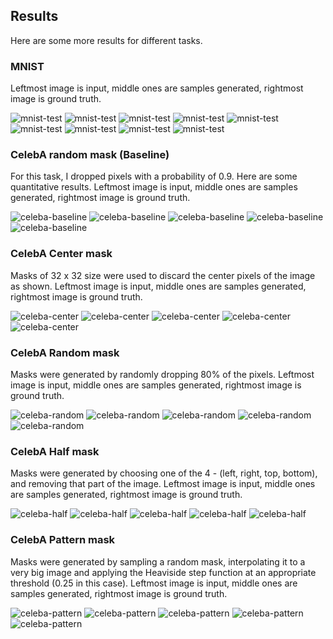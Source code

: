 ## Results
Here are some more results for different tasks.

### MNIST
Leftmost image is input, middle ones are samples generated, rightmost image is ground truth.

![mnist-test](https://github.com/rohitrango/ICLR-challenge/blob/master/images/MNIST/6.png)
![mnist-test](https://github.com/rohitrango/ICLR-challenge/blob/master/images/MNIST/7.png)
![mnist-test](https://github.com/rohitrango/ICLR-challenge/blob/master/images/MNIST/8.png)
![mnist-test](https://github.com/rohitrango/ICLR-challenge/blob/master/images/MNIST/9.png)
![mnist-test](https://github.com/rohitrango/ICLR-challenge/blob/master/images/MNIST/10.png)
![mnist-test](https://github.com/rohitrango/ICLR-challenge/blob/master/images/MNIST/11.png)
![mnist-test](https://github.com/rohitrango/ICLR-challenge/blob/master/images/MNIST/12.png)
![mnist-test](https://github.com/rohitrango/ICLR-challenge/blob/master/images/MNIST/13.png)
![mnist-test](https://github.com/rohitrango/ICLR-challenge/blob/master/images/MNIST/14.png)


### CelebA random mask (Baseline)
For this task, I dropped pixels with a probability of 0.9. Here are some quantitative results.
Leftmost image is input, middle ones are samples generated, rightmost image is ground truth.

![celeba-baseline](https://github.com/rohitrango/ICLR-challenge/blob/master/images/celebA_random_baseline/4.png)
![celeba-baseline](https://github.com/rohitrango/ICLR-challenge/blob/master/images/celebA_random_baseline/5.png)
![celeba-baseline](https://github.com/rohitrango/ICLR-challenge/blob/master/images/celebA_random_baseline/6.png)
![celeba-baseline](https://github.com/rohitrango/ICLR-challenge/blob/master/images/celebA_random_baseline/7.png)
![celeba-baseline](https://github.com/rohitrango/ICLR-challenge/blob/master/images/celebA_random_baseline/9.png)

### CelebA Center mask
Masks of 32 x 32 size were used to discard the center pixels of the image as shown.
Leftmost image is input, middle ones are samples generated, rightmost image is ground truth.

![celeba-center](https://github.com/rohitrango/ICLR-challenge/blob/master/images/celebA_center/1.png)
![celeba-center](https://github.com/rohitrango/ICLR-challenge/blob/master/images/celebA_center/2.png)
![celeba-center](https://github.com/rohitrango/ICLR-challenge/blob/master/images/celebA_center/3.png)
![celeba-center](https://github.com/rohitrango/ICLR-challenge/blob/master/images/celebA_center/4.png)
![celeba-center](https://github.com/rohitrango/ICLR-challenge/blob/master/images/celebA_center/5.png)

### CelebA Random mask
Masks were generated by randomly dropping 80% of the pixels.
Leftmost image is input, middle ones are samples generated, rightmost image is ground truth.

![celeba-random](https://github.com/rohitrango/ICLR-challenge/blob/master/images/celebA_random/1.png)
![celeba-random](https://github.com/rohitrango/ICLR-challenge/blob/master/images/celebA_random/2.png)
![celeba-random](https://github.com/rohitrango/ICLR-challenge/blob/master/images/celebA_random/3.png)
![celeba-random](https://github.com/rohitrango/ICLR-challenge/blob/master/images/celebA_random/4.png)
![celeba-random](https://github.com/rohitrango/ICLR-challenge/blob/master/images/celebA_random/5.png)

### CelebA Half mask
Masks were generated by choosing one of the 4 - (left, right, top, bottom), and removing that part of the image.
Leftmost image is input, middle ones are samples generated, rightmost image is ground truth.

![celeba-half](https://github.com/rohitrango/ICLR-challenge/blob/master/images/celebA_half/1.png)
![celeba-half](https://github.com/rohitrango/ICLR-challenge/blob/master/images/celebA_half/2.png)
![celeba-half](https://github.com/rohitrango/ICLR-challenge/blob/master/images/celebA_half/3.png)
![celeba-half](https://github.com/rohitrango/ICLR-challenge/blob/master/images/celebA_half/4.png)
![celeba-half](https://github.com/rohitrango/ICLR-challenge/blob/master/images/celebA_half/5.png)


### CelebA Pattern mask
Masks were generated by sampling a random mask, interpolating it to a very big image and applying the Heaviside step function at an appropriate threshold (0.25 in this case).
Leftmost image is input, middle ones are samples generated, rightmost image is ground truth.

![celeba-pattern](https://github.com/rohitrango/ICLR-challenge/blob/master/images/celebA_pattern/1.png)
![celeba-pattern](https://github.com/rohitrango/ICLR-challenge/blob/master/images/celebA_pattern/2.png)
![celeba-pattern](https://github.com/rohitrango/ICLR-challenge/blob/master/images/celebA_pattern/3.png)
![celeba-pattern](https://github.com/rohitrango/ICLR-challenge/blob/master/images/celebA_pattern/4.png)
![celeba-pattern](https://github.com/rohitrango/ICLR-challenge/blob/master/images/celebA_pattern/5.png)

